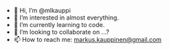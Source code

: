 - 👋 Hi, I’m @mlkauppi
- 👀 I’m interested in almost everything.
- 🌱 I’m currently learning to code.
- 💞️ I’m looking to collaborate on ...?
- 📫 How to reach me: markus.kauppinen@gmail.com
